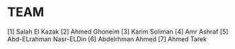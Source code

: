 # TEAM

[1] Salah El Kazak
[2] Ahmed Ghoneim
[3] Karim Soliman
[4] Amr Ashraf
[5] Abd-ELrahman Nasr-ELDin
[6] Abdelrhman Ahmed
[7] Ahmed Tarek